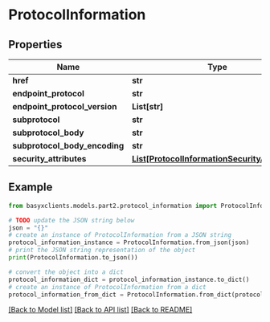 # ProtocolInformation


## Properties

Name | Type | Description | Notes
------------ | ------------- | ------------- | -------------
**href** | **str** |  | 
**endpoint_protocol** | **str** |  | [optional] 
**endpoint_protocol_version** | **List[str]** |  | [optional] 
**subprotocol** | **str** |  | [optional] 
**subprotocol_body** | **str** |  | [optional] 
**subprotocol_body_encoding** | **str** |  | [optional] 
**security_attributes** | [**List[ProtocolInformationSecurityAttributes]**](ProtocolInformationSecurityAttributes.md) |  | [optional] 

## Example

```python
from basyxclients.models.part2.protocol_information import ProtocolInformation

# TODO update the JSON string below
json = "{}"
# create an instance of ProtocolInformation from a JSON string
protocol_information_instance = ProtocolInformation.from_json(json)
# print the JSON string representation of the object
print(ProtocolInformation.to_json())

# convert the object into a dict
protocol_information_dict = protocol_information_instance.to_dict()
# create an instance of ProtocolInformation from a dict
protocol_information_from_dict = ProtocolInformation.from_dict(protocol_information_dict)
```
[[Back to Model list]](../README.md#documentation-for-models) [[Back to API list]](../README.md#documentation-for-api-endpoints) [[Back to README]](../README.md)


